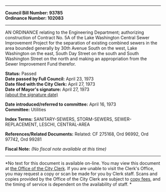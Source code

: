 * * * * *  
  
**Council Bill Number: [](#h0)[](#h2)93785**   
**Ordinance Number: 102083**  
  
* * * * *  
  
AN ORDINANCE relating to the Engineering Department; authorizing construction of Contract No. 5A of the Lake Washington Central Sewer Improvement Project for the separation of existing combined sewers in the area bounded generally by 30th Avenue South on the west, Lake Washington on the east, South Day Street on the south and South Washington Street on the north and making an appropriation from the Sewer Improvement Fund therefor.  
  
**Status:** Passed   
**Date passed by Full Council:** April 23, 1973   
**Date filed with the City Clerk:** April 27, 1973   
**Date of Mayor's signature:** April 27, 1973   
[(about the signature date)](/~public/approvaldate.htm)   
  
  
**Date introduced/referred to committee:** April 16, 1973   
**Committee:** Utilities   
  
**Index Terms:** SANITARY-SEWERS, STORM-SEWERS, SEWER-REPLACEMENT, LESCHI, CENTRAL-AREA  
  
**References/Related Documents:** Related: CF 275168, Ord 96992, Ord 97742, Ord 99281  
  
**Fiscal Note:** *(No fiscal note available at this time)*  
  
* * * * *  
  
*No text for this document is available on-line. You may view this document at [the Office of the City Clerk](http://www.seattle.gov/leg/clerk/contactUs.htm). If you are unable to visit the Clerk's Office, you may request a copy or scan be made for you by Clerk staff. Scans and copies provided by the Office of the City Clerk are subject to [copy fees](http://clerk.seattle.gov/~public/clerkfees.htm), and the timing of service is dependent on the availability of staff. *  
  
  
